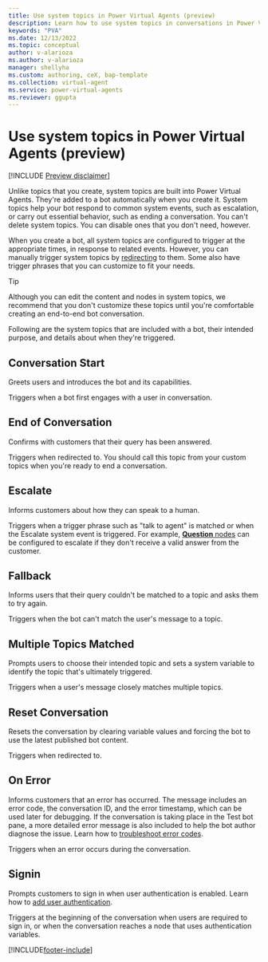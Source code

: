 ```yaml
---
title: Use system topics in Power Virtual Agents (preview)
description: Learn how to use system topics in conversations in Power Virtual Agents preview.
keywords: "PVA"
ms.date: 12/13/2022
ms.topic: conceptual
author: v-alarioza
ms.author: v-alarioza
manager: shellyha
ms.custom: authoring, ceX, bap-template
ms.collection: virtual-agent
ms.service: power-virtual-agents
ms.reviewer: ggupta
---
```


# Use system topics in Power Virtual Agents (preview)

[!INCLUDE [Preview disclaimer](includes/public-preview-disclaimer.md)]

Unlike topics that you create, system topics are built into Power Virtual Agents. They're added to a bot automatically when you create it. System topics help your bot respond to common system events, such as escalation, or carry out essential behavior, such as ending a conversation. You can't delete system topics. You can disable ones that you don't need, however.

When you create a bot, all system topics are configured to trigger at the appropriate times, in response to related events. However, you can manually trigger system topics by [redirecting](/authoring-create-edit-topics.md#redirect-to-another-topic) to them. Some also have trigger phrases that you can customize to fit your needs.

> [!TIP]
> Although you can edit the content and nodes in system topics, we recommend that you don't customize these topics until you're comfortable creating an end-to-end bot conversation.

Following are the system topics that are included with a bot, their intended purpose, and details about when they're triggered.

## Conversation Start

Greets users and introduces the bot and its capabilities.

Triggers when a bot first engages with a user in conversation.

## End of Conversation

Confirms with customers that their query has been answered.

Triggers when redirected to. You should call this topic from your custom topics when you're ready to end a conversation.

## Escalate

Informs customers about how they can speak to a human.

Triggers when a trigger phrase such as "talk to agent" is matched or when the Escalate system event is triggered. For example, [**Question** nodes](authoring-ask-a-question.md#configure-question-behavior) can be configured to escalate if they don't receive a valid answer from the customer.

## Fallback

Informs users that their query couldn't be matched to a topic and asks them to try again.

Triggers when the bot can't match the user's message to a topic.

## Multiple Topics Matched

Prompts users to choose their intended topic and sets a system variable to identify the topic that's ultimately triggered.

Triggers when a user's message closely matches multiple topics.

## Reset Conversation

Resets the conversation by clearing variable values and forcing the bot to use the latest published bot content.

Triggers when redirected to.

## On Error

Informs customers that an error has occurred. The message includes an error code, the conversation ID, and the error timestamp, which can be used later for debugging. If the conversation is taking place in the Test bot pane, a more detailed error message is also included to help the bot author diagnose the issue. Learn how to [troubleshoot error codes](error-codes.md).

Triggers when an error occurs during the conversation.

## Signin

Prompts customers to sign in when user authentication is enabled. Learn how to [add user authentication](advanced-user-authentication.md).

Triggers at the beginning of the conversation when users are required to sign in, or when the conversation reaches a node that uses authentication variables.

[!INCLUDE[footer-include](includes/footer-banner.md)]
